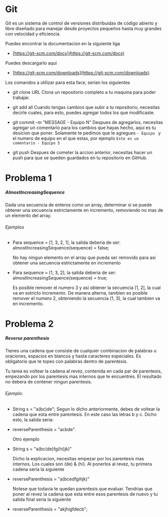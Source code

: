 # Git
Git es un sistema de control de versiones distribuidas de código abierto y libre diseñado para manejar desde proyectos pequeños hasta muy grandes con velocidad y eficiencia.

Puedes encontrar la documentacion en la siguiente liga
 - [https://git-scm.com/docs](https://git-scm.com/docs)

Puedes descargarlo aqui
 - [https://git-scm.com/downloads](https://git-scm.com/downloads)

Los comandos a utilizar para esta face, serian los siguientes

 - git clone URL
Clona un repositorio completo a tu maquina para poder trabajar.

 - git add all
Cuando tengas cambios que subir a tu repositorio, necesitas decirle cuales, para esto, puedes agregar todos los que modificaste.
    
 - git commit -m "MESSAGE - Equipo N"
Despues de agregarlos, necesitas agregar un comentario para los cambios que hayas hecho, aqui es tu desicion que poner.
Solamente te pedimos que le agregues `- Equipo ` y el numero de equipo en el que estas, por ejemplo `Este es un comentario - Equipo 5`

 - git push
Despues de cometer la accion anterior, necesitas hacer un push para que se queden guardados en tu repositorio en GitHub.


# Problema 1
##### AlmostIncreasingSequence

Dada una secuencia de enteros como un array, determinar si se puede obtener una secuencia estrictamente en incremento, removiendo no mas de un elemento del array.
###### Ejemplos
 - Para sequence = [1, 3, 2, 1], la salida deberia de ser:
almostIncreasingSequence(sequence) = false;

    No hay ningun elemento en el array que pueda ser removido para asi obtener una secuencia estrictamente en incremento
    
 - Para sequence = [1, 3, 2], la salida deberia de ser:
almostIncreasingSequence(sequence) = true;
    
    Es posible remover el numero 3 y asi obtener la secuencia [1, 2], la cual va en estricto incremento.
De manera alterna, tambien es posible remover el numero 2, obteniendo la secuencia [1, 3], la cual tambien va en incremento.


# Problema 2
##### Reverse parenthesis
Tienes una cadena que consiste de cualquier combinacion de palabras u oraciones, espacios en blancos y hasta caracteres especiales.
Es obligatorio que te topes con palabras dentro de parentesis.

Tu tarea es voltear la cadena al revez, contenida en cada par de parentesis, empezando por los parentesis mas internos que te encuentres.
El resultado no debera de contener ningun parentesis.

###### Ejemplo:
 - String s = "a(bc)de";
    Segun lo dicho anteriormente, debes de voltear la cadena que esta entre parentesis.
    En este caso las letras b y c.
    Dicho esto, la salida seria:
 - reverseParenthesis = "acbde".

    Otro ejemplo
 - String s = "a(bc(de)fg(hi)jk)"

    Dicho la explicacion, necesitas empezar por los parentesis mas internos.
    Los cuales son (de) & (hi).
    Al ponerlos al revez, tu primera cadena seria la siguiente
 
 - reverseParenthesis = "a(bcedfgihjk)"
 
    Notese que todavia te quedan parentesis que evaluar.
    Tendrias que poner al revez la cadena que esta entre esos parentesis de nuevo y tu salida final seria la siguiente
    
 - reverseParenthesis = "akjhigfdecb";
